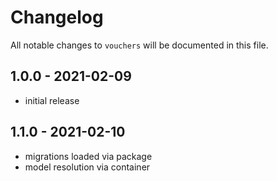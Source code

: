 # Changelog

All notable changes to `vouchers` will be documented in this file.

## 1.0.0 - 2021-02-09

- initial release

## 1.1.0 - 2021-02-10

- migrations loaded via package
- model resolution via container
